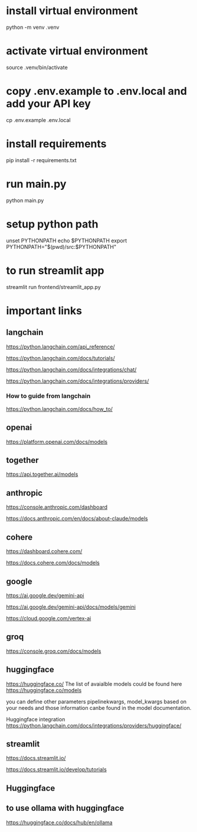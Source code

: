 # install virtual environment
python -m venv .venv

# activate virtual environment
source .venv/bin/activate

# copy .env.example to .env.local and add your API key
cp .env.example .env.local

# install requirements
pip install -r requirements.txt

# run main.py
python main.py

# setup python path
unset PYTHONPATH
echo $PYTHONPATH
export PYTHONPATH="$(pwd)/src:$PYTHONPATH"


# to run streamlit app
streamlit run frontend/streamlit_app.py


# important links
## langchain

https://python.langchain.com/api_reference/

https://python.langchain.com/docs/tutorials/

https://python.langchain.com/docs/integrations/chat/

https://python.langchain.com/docs/integrations/providers/

### How to guide from langchain 

https://python.langchain.com/docs/how_to/


## openai

https://platform.openai.com/docs/models

## together

https://api.together.ai/models

## anthropic

https://console.anthropic.com/dashboard

https://docs.anthropic.com/en/docs/about-claude/models

## cohere

https://dashboard.cohere.com/

https://docs.cohere.com/docs/models

## google

https://ai.google.dev/gemini-api

https://ai.google.dev/gemini-api/docs/models/gemini

https://cloud.google.com/vertex-ai


## groq

https://console.groq.com/docs/models

## huggingface

https://huggingface.co/
The list of avaialble models could be found here https://huggingface.co/models

you can define other parameters pipelinekwargs, model_kwargs based on your needs and those information canbe found in the model documentation.

Huggingface integration https://python.langchain.com/docs/integrations/providers/huggingface/


## streamlit

https://docs.streamlit.io/

https://docs.streamlit.io/develop/tutorials

## Huggingface

## to use ollama with huggingface

https://huggingface.co/docs/hub/en/ollama
